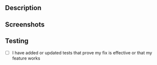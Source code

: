 ## Description
<!--- Writing a great description is important as it helps your teammates understand and review your changes. -->


## Screenshots
<!--- Attach screenshots if you introduced any UI changes. -->


## Testing
<!--- Writing good tests is important as it helps you ensure your code adheres to the desired functionality -->

- [ ] I have added or updated tests that prove my fix is effective or that my feature works

<!--- If you haven't, please tell us here why tests are not needed. -->